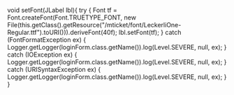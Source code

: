 void setFont(JLabel lbl){
        try {
            Font tf = Font.createFont(Font.TRUETYPE_FONT, new File(this.getClass().getResource("/mticket/font/LeckerliOne-Regular.ttf").toURI())).deriveFont(40f); 
            lbl.setFont(tf);
        } catch (FontFormatException ex) {
            Logger.getLogger(loginForm.class.getName()).log(Level.SEVERE, null, ex);
        } catch (IOException ex) {
            Logger.getLogger(loginForm.class.getName()).log(Level.SEVERE, null, ex);
        } catch (URISyntaxException ex) {
            Logger.getLogger(loginForm.class.getName()).log(Level.SEVERE, null, ex);
        }
    }
